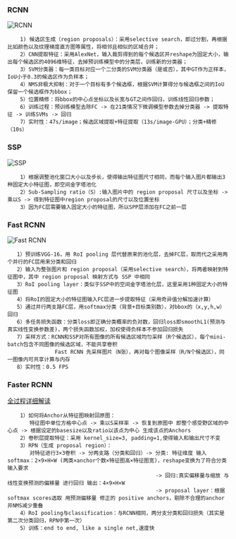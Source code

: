### **RCNN**

![RCNN](https://img-blog.csdn.net/20160308074838490?watermark/2/text/aHR0cDovL2Jsb2cuY3Nkbi5uZXQv/font/5a6L5L2T/fontsize/400/fill/I0JBQkFCMA==/dissolve/70/gravity/Center)

        1) 候选区生成（region proposals）：采用selective search，即过分割，再根据比如颜色以及纹理梯度直方图等属性，将相邻且相似的区域合并；
        2）CNN提取特征：采用AlexNet，输入裁剪得到的每个候选区并reshape为固定大小，输出每个候选区的4096维特征，去掉预训练模型中的分类层，训练新的分类器；
        3）SVM分类器：每一类目标对应一个二分类的SVM分类器（是或否），其中GT作为正样本，IoU小于0.3的候选区作为负样本；
        4）NMS非极大抑制：对于一个目标有多个候选框，根据SVM计算得分与候选框之间的IoU保留一个候选框作为bbox；
        5）位置精修：将bbox的中心点坐标以及长宽与GT之间作回归，训练线性回归参数；
        6）训练过程：预训练模型去除FC -> 在21类情况下微调模型参数去掉分类器 -> 提取特征 -> 训练SVMs -> 回归
        7）实时性：47s/image；候选区域提取+特征提取（13s/image-GPU）；分类+精修（10s）
        
        
### **SSP**

![SSP](https://img-blog.csdnimg.cn/20190212151939704.png?x-oss-process=image/watermark,type_ZmFuZ3poZW5naGVpdGk,shadow_10,text_aHR0cHM6Ly9ibG9nLmNzZG4ubmV0L2ZlbmdiaW5nY2h1bg==,size_16,color_FFFFFF,t_70)

        1）根据调整池化窗口大小以及步长，使得输出特征图尺寸相同，而每个输入图片都输出3种固定大小特征图，即空间金字塔池化
        2）Sub-Sampling ratio（S）:输入图片中的 region proposal 尺寸以及坐标 -> 乘以S -> 得到特征图中region proposal的尺寸以及位置坐标
        3）因为FC层需要输入固定大小的特征图，所以SPP层添加在FC之前一层
        
        
### **Fast RCNN**

![Fast RCNN](https://img-blog.csdnimg.cn/20190212152138464.png?x-oss-process=image/watermark,type_ZmFuZ3poZW5naGVpdGk,shadow_10,text_aHR0cHM6Ly9ibG9nLmNzZG4ubmV0L2ZlbmdiaW5nY2h1bg==,size_16,color_FFFFFF,t_70)

       1）预训练VGG-16，用 RoI pooling 层代替原来的池化层，去掉FC层，取而代之采用两个并行的FC层用来分类和回归
       2）输入为整张图片和 region proposal（采用selective search），将两者映射到特征图中，其中 region proposal 映射方式与 SSP 中相同
       3）RoI pooling layer：类似于SSP中的空间金字塔池化层，这里采用1种固定大小的特征图
       4）将RoI的固定大小的特征图输入FC层进一步提取特征（采用奇异值分解加速计算）
       5）通过并行两支路FC层，用softmax分类（背景+目标类别数），对bbox的（x,y,h,w）回归
       6）多任务损失函数：分类loss即正确分类概率的负对数，回归loss即smoothL1(预测与真实线性变换参数差)，两个损失函数加权，加权使得负样本不参加回归损失
       7）采样方式：RCNN和SSP对所有图像的所有候选区域均匀采样（R个候选区），每个mini-batch包含不同图像的候选区域，不能共享卷积
                   Fast RCNN 先采样图片（N张），再对每个图像采样（R/N个候选区），同一图像内可共享计算与内存
       8）实时性：0.5 FPS
                            
                            
### **Faster RCNN**

[全过程详细解读](https://zhuanlan.zhihu.com/p/31426458)

        1）如何将Anchor从特征图映射回原图：
           特征图中单位方格中心点 -> 乘以S采样率 -> 恢复到原图中 即整个感受野区域的中心点 -> 根据设定的basesize以及ratio以该点为中心 生成该点的Anchors
        2）卷积层提取特征：采用 kernel_size=3, padding=1,使得输入和输出尺寸不变
        3）RPN（生成 proposal region）：
           对特征进行3×3卷积 -> 分两支路（分类和回归）-> 分类: 特征维度 输入softmax：2×9×H×W (两类×anchor个数×特征图高×特征图宽)，reshape变换为了符合分类输入要求
                                                   -> 回归:真实偏移量与缩放 与 线性变换预测的偏移量 进行回归 输出：4×9×H×W
                                                   -> proposal layer：根据softmax scores选取 用预测偏移量 修正的 positive anchors，剔除不合理的anchor并NMS减少重叠
        4）RoI pooling与classification：与RCNN相同，两分支分类和回归损失（其实是第二次分类回归，RPN中第一次）
        5）训练：end to end, like a single net,速度快
